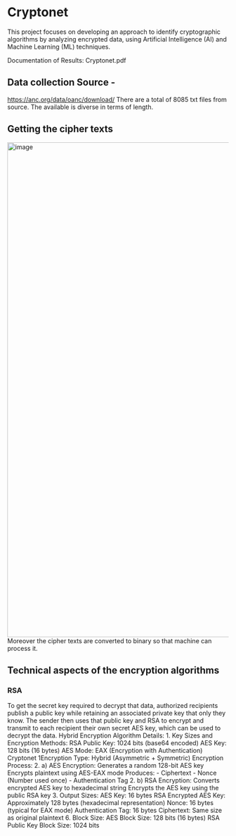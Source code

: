 # Cryptonet
This project focuses on developing an approach to identify cryptographic algorithms by analyzing encrypted data, using Artificial Intelligence (AI) and Machine Learning (ML) techniques.

Documentation of Results:
Cryptonet.pdf

## Data collection Source - 
https://anc.org/data/oanc/download/ 
There are a total of 8085 txt files from source. The available is diverse in terms of length.

## Getting the cipher texts
<img width="1734" height="1125" alt="image" src="https://github.com/user-attachments/assets/2bf3fb13-364a-4c85-b90d-415926592ffd" />
Moreover the cipher texts are converted to binary so that machine can process it.

## Technical aspects of the encryption algorithms
### RSA 
To get the secret key required to decrypt that data, authorized recipients publish a public key while retaining an associated private key that only they know. The sender then uses that public key and RSA to encrypt and transmit to each recipient their own secret AES key, which can be used to decrypt the data. Hybrid Encryption Algorithm Details: 1. Key Sizes and Encryption Methods: RSA Public Key: 1024 bits (base64 encoded) AES Key: 128 bits (16 bytes) AES Mode: EAX (Encryption with Authentication)
Cryptonet 1Encryption Type: Hybrid (Asymmetric + Symmetric)
Encryption Process: 2. a) AES Encryption: Generates a random 128-bit AES key Encrypts plaintext using AES-EAX mode Produces: - Ciphertext - Nonce (Number used once) - Authentication Tag
2. b) RSA Encryption: Converts encrypted AES key to hexadecimal string Encrypts the AES key using the public RSA key
3. Output Sizes: AES Key: 16 bytes RSA Encrypted AES Key: Approximately 128 bytes (hexadecimal representation) Nonce: 16 bytes (typical for EAX mode) Authentication Tag: 16 bytes Ciphertext: Same size as original plaintext
6. Block Size: AES Block Size: 128 bits (16 bytes) RSA Public Key Block Size: 1024 bits
